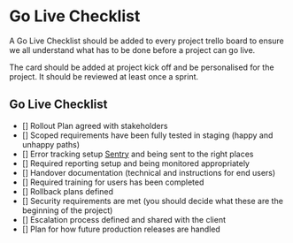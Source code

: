 # Go Live Checklist

A Go Live Checklist should be added to every project trello board to ensure we all understand what has to be done before a project can go live.

The card should be added at project kick off and be personalised for the project.
It should be reviewed at least once a sprint.


## Go Live Checklist

- [] Rollout Plan agreed with stakeholders
- [] Scoped requirements have been fully tested in staging (happy and unhappy paths)
- [] Error tracking setup [Sentry](/guides/environments/diagnostics.md#error-handling) and being sent to the right places
- [] Required reporting setup and being monitored appropriately
- [] Handover documentation (technical and instructions for end users)
- [] Required training for users has been completed
- [] Rollback plans defined
- [] Security requirements are met (you should decide what these are the beginning of the project)
- [] Escalation process defined and shared with the client
- [] Plan for how future production releases are handled
